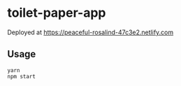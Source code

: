# toilet-paper-app

Deployed at https://peaceful-rosalind-47c3e2.netlify.com

## Usage

```
yarn
npm start
```
